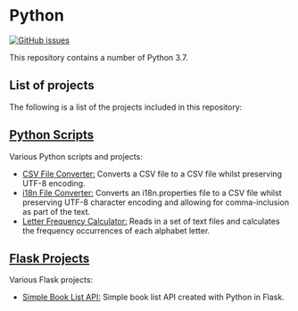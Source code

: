 # Python
[![GitHub issues](https://img.shields.io/github/issues/Carla-de-Beer/Python-Projects.svg?style=flat-square)](https://github.com/Carla-de-Beer/Python-Projects/issues)

This repository contains a number of Python 3.7.

## List of projects

The following is a list of the projects included in this repository:

## [Python Scripts](https://github.com/Carla-de-Beer/Python-Projects/tree/master/Python%20Scripts)
  Various Python scripts and projects:
  * [CSV File Converter:](https://github.com/Carla-de-Beer/Python-Projects/tree/master/Python%20Scripts/CSV%20File%20Converter) Converts a CSV file to a CSV file whilst preserving UTF-8 encoding.
  * [i18n File Converter:](https://github.com/Carla-de-Beer/Python-Projects/tree/master/Python%20Scripts/i18n%20File%20Converter) Converts an i18n.properties file to a CSV file whilst preserving UTF-8 character encoding and allowing for comma-inclusion as part of the text.
  * [Letter Frequency Calculator:](https://github.com/Carla-de-Beer/Python-Projects/tree/master/Python%20Scripts/Letter%20Frequency%20Calculator) Reads in a set of text files and calculates the frequency occurrences of each alphabet letter.

## [Flask Projects](https://github.com/Carla-de-Beer/Python-Projects/tree/master/Flask%20Projects)
  Various Flask projects:
  * [Simple Book List API:](https://github.com/Carla-de-Beer/Python-Projects/tree/master/Flask%20Projects/Simple%20Book%20List%20API) Simple book list API created with Python in Flask.
